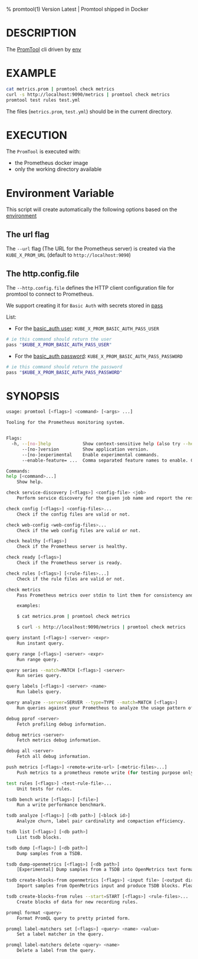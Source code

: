 % promtool(1) Version Latest | Promtool shipped in Docker
# DESCRIPTION

The [PromTool](https://prometheus.io/docs/prometheus/latest/command-line/promtool/) cli driven by [env](#environment-variable)

# EXAMPLE

```bash
cat metrics.prom | promtool check metrics
curl -s http://localhost:9090/metrics | promtool check metrics
promtool test rules test.yml
```
The files (`metrics.prom`, `test.yml`) should be in the current directory.


# EXECUTION

The `PromTool` is executed with:
* the Prometheus docker image 
* only the working directory available


# Environment Variable

This script will create automatically the following options based on the [environment](#environment-variable)

## The url flag

The `--url` flag (The URL for the Prometheus server) is created
via the `KUBE_X_PROM_URL` (default to `http://localhost:9090`)

## The http.config.file

The `--http.config.file` defines the HTTP client configuration file for promtool to connect to Prometheus.

We support creating it for `Basic Auth` with secrets stored in [pass](https://www.passwordstore.org/)

List:
* For the [basic_auth user](https://prometheus.io/docs/alerting/latest/configuration/#http_config): `KUBE_X_PROM_BASIC_AUTH_PASS_USER`  
```bash
# ie this command should return the user
pass "$KUBE_X_PROM_BASIC_AUTH_PASS_USER"
```
* For the [basic_auth password](https://prometheus.io/docs/alerting/latest/configuration/#http_config): `KUBE_X_PROM_BASIC_AUTH_PASS_PASSWORD` 
```bash
# ie this command should return the password
pass "$KUBE_X_PROM_BASIC_AUTH_PASS_PASSWORD"
```



# SYNOPSIS

```bash
usage: promtool [<flags>] <command> [<args> ...]

Tooling for the Prometheus monitoring system.


Flags:
  -h, --[no-]help            Show context-sensitive help (also try --help-long and --help-man).
      --[no-]version         Show application version.
      --[no-]experimental    Enable experimental commands.
      --enable-feature= ...  Comma separated feature names to enable. Currently unused.

Commands:
help [<command>...]
    Show help.

check service-discovery [<flags>] <config-file> <job>
    Perform service discovery for the given job name and report the results, including relabeling.

check config [<flags>] <config-files>...
    Check if the config files are valid or not.

check web-config <web-config-files>...
    Check if the web config files are valid or not.

check healthy [<flags>]
    Check if the Prometheus server is healthy.

check ready [<flags>]
    Check if the Prometheus server is ready.

check rules [<flags>] [<rule-files>...]
    Check if the rule files are valid or not.

check metrics
    Pass Prometheus metrics over stdin to lint them for consistency and correctness.

    examples:

    $ cat metrics.prom | promtool check metrics

    $ curl -s http://localhost:9090/metrics | promtool check metrics

query instant [<flags>] <server> <expr>
    Run instant query.

query range [<flags>] <server> <expr>
    Run range query.

query series --match=MATCH [<flags>] <server>
    Run series query.

query labels [<flags>] <server> <name>
    Run labels query.

query analyze --server=SERVER --type=TYPE --match=MATCH [<flags>]
    Run queries against your Prometheus to analyze the usage pattern of certain metrics.

debug pprof <server>
    Fetch profiling debug information.

debug metrics <server>
    Fetch metrics debug information.

debug all <server>
    Fetch all debug information.

push metrics [<flags>] <remote-write-url> [<metric-files>...]
    Push metrics to a prometheus remote write (for testing purpose only).

test rules [<flags>] <test-rule-file>...
    Unit tests for rules.

tsdb bench write [<flags>] [<file>]
    Run a write performance benchmark.

tsdb analyze [<flags>] [<db path>] [<block id>]
    Analyze churn, label pair cardinality and compaction efficiency.

tsdb list [<flags>] [<db path>]
    List tsdb blocks.

tsdb dump [<flags>] [<db path>]
    Dump samples from a TSDB.

tsdb dump-openmetrics [<flags>] [<db path>]
    [Experimental] Dump samples from a TSDB into OpenMetrics text format, excluding native histograms and staleness markers, which are not representable in OpenMetrics.

tsdb create-blocks-from openmetrics [<flags>] <input file> [<output directory>]
    Import samples from OpenMetrics input and produce TSDB blocks. Please refer to the storage docs for more details.

tsdb create-blocks-from rules --start=START [<flags>] <rule-files>...
    Create blocks of data for new recording rules.

promql format <query>
    Format PromQL query to pretty printed form.

promql label-matchers set [<flags>] <query> <name> <value>
    Set a label matcher in the query.

promql label-matchers delete <query> <name>
    Delete a label from the query.


```

